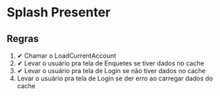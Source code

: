 # Splash Presenter

## Regras
1. ✔ Chamar o LoadCurrentAccount
2. ✔ Levar o usuário pra tela de Enquetes se tiver dados no cache
3. ✔ Levar o usuário pra tela de Login se não tiver dados no cache
4. Levar o usuário pra tela de Login se der erro ao carregar dados do cache
